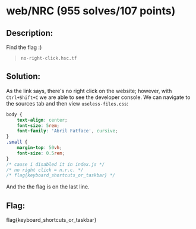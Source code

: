# web/NRC (955 solves/107 points)

## Description: ##
Find the flag :)
> `no-right-click.hsc.tf`

## Solution:

As the link says, there's no right click on the website; however, with `Ctrl+Shift+C` we are able to see the developer console. We can navigate to the sources tab and then view `useless-files.css`:

```css
body {
    text-align: center;
    font-size: 5rem;
    font-family: 'Abril Fatface', cursive;
}
.small {
    margin-top: 50vh;
    font-size: 0.5rem;
}
/* cause i disabled it in index.js */
/* no right click = n.r.c. */
/* flag{keyboard_shortcuts_or_taskbar} */
```

And the the flag is on the last line.

## Flag:
flag{keyboard_shortcuts_or_taskbar}